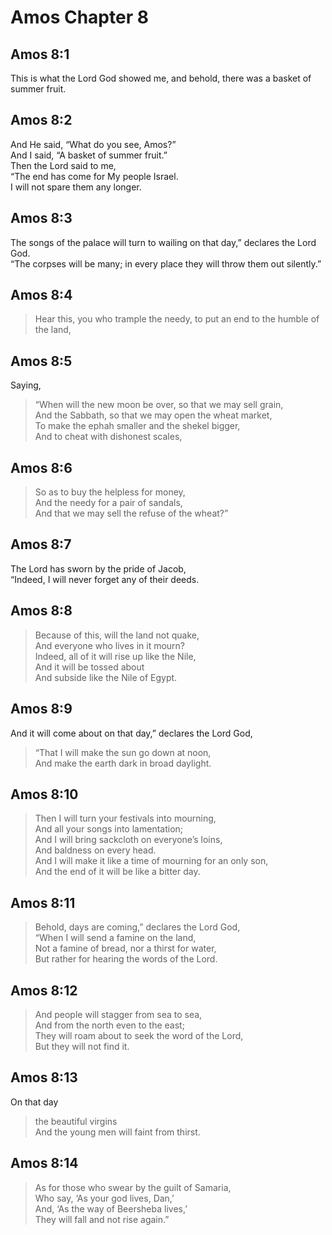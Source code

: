 # Amos Chapter 8

## Amos 8:1

This is what the Lord God showed me, and behold, there was a basket of summer fruit.

## Amos 8:2

And He said, “What do you see, Amos?”  
And I said, “A basket of summer fruit.”  
Then the Lord said to me,  
“The end has come for My people Israel.  
I will not spare them any longer.

## Amos 8:3

The songs of the palace will turn to wailing on that day,” declares the Lord God.  
“The corpses will be many; in every place they will throw them out silently.”

## Amos 8:4

> Hear this, you who trample the needy, to put an end to the humble of the land,

## Amos 8:5

Saying,

> “When will the new moon be over, so that we may sell grain,  
> And the Sabbath, so that we may open the wheat market,  
> To make the ephah smaller and the shekel bigger,  
> And to cheat with dishonest scales,

## Amos 8:6

> So as to buy the helpless for money,  
> And the needy for a pair of sandals,  
> And that we may sell the refuse of the wheat?”

## Amos 8:7

The Lord has sworn by the pride of Jacob,  
“Indeed, I will never forget any of their deeds.

## Amos 8:8

> Because of this, will the land not quake,  
> And everyone who lives in it mourn?  
> Indeed, all of it will rise up like the Nile,  
> And it will be tossed about  
> And subside like the Nile of Egypt.

## Amos 8:9

And it will come about on that day,” declares the Lord God,

> “That I will make the sun go down at noon,  
> And make the earth dark in broad daylight.

## Amos 8:10

> Then I will turn your festivals into mourning,  
> And all your songs into lamentation;  
> And I will bring sackcloth on everyone’s loins,  
> And baldness on every head.  
> And I will make it like a time of mourning for an only son,  
> And the end of it will be like a bitter day.

## Amos 8:11

> Behold, days are coming,” declares the Lord God,  
> “When I will send a famine on the land,  
> Not a famine of bread, nor a thirst for water,  
> But rather for hearing the words of the Lord.

## Amos 8:12

> And people will stagger from sea to sea,  
> And from the north even to the east;  
> They will roam about to seek the word of the Lord,  
> But they will not find it.

## Amos 8:13

On that day

> the beautiful virgins  
> And the young men will faint from thirst.

## Amos 8:14

> As for those who swear by the guilt of Samaria,  
> Who say, ‘As your god lives, Dan,’  
> And, ‘As the way of Beersheba lives,’  
> They will fall and not rise again.”
